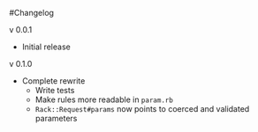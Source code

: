 #Changelog

v 0.0.1

- Initial release

v 0.1.0

- Complete rewrite
   * Write tests
   * Make rules more readable in `param.rb`
   * `Rack::Request#params` now points to coerced and validated parameters